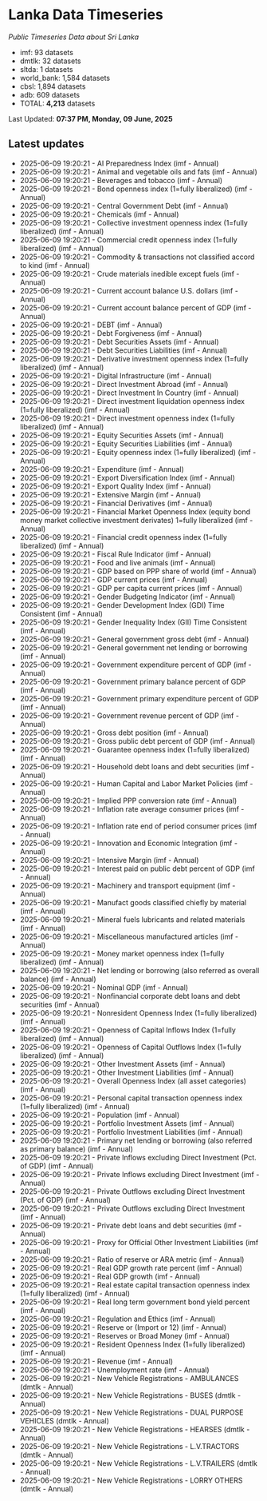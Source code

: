 # Lanka Data Timeseries
*Public Timeseries Data about Sri Lanka*

* imf: 93 datasets
* dmtlk: 32 datasets
* sltda: 1 datasets
* world_bank: 1,584 datasets
* cbsl: 1,894 datasets
* adb: 609 datasets
* TOTAL: **4,213** datasets

Last Updated: **07:37 PM, Monday, 09 June, 2025**

## Latest updates

* 2025-06-09 19:20:21 - AI Preparedness Index (imf - Annual)
* 2025-06-09 19:20:21 - Animal and vegetable oils and fats (imf - Annual)
* 2025-06-09 19:20:21 - Beverages and tobacco (imf - Annual)
* 2025-06-09 19:20:21 - Bond openness index (1=fully liberalized) (imf - Annual)
* 2025-06-09 19:20:21 - Central Government Debt (imf - Annual)
* 2025-06-09 19:20:21 - Chemicals (imf - Annual)
* 2025-06-09 19:20:21 - Collective investment openness index (1=fully liberalized) (imf - Annual)
* 2025-06-09 19:20:21 - Commercial credit openness index (1=fully liberalized) (imf - Annual)
* 2025-06-09 19:20:21 - Commodity & transactions not classified accord to kind (imf - Annual)
* 2025-06-09 19:20:21 - Crude materials inedible except fuels (imf - Annual)
* 2025-06-09 19:20:21 - Current account balance U.S. dollars (imf - Annual)
* 2025-06-09 19:20:21 - Current account balance percent of GDP (imf - Annual)
* 2025-06-09 19:20:21 - DEBT (imf - Annual)
* 2025-06-09 19:20:21 - Debt Forgiveness (imf - Annual)
* 2025-06-09 19:20:21 - Debt Securities Assets (imf - Annual)
* 2025-06-09 19:20:21 - Debt Securities Liabilities (imf - Annual)
* 2025-06-09 19:20:21 - Derivative investment openness index (1=fully liberalized) (imf - Annual)
* 2025-06-09 19:20:21 - Digital Infrastructure (imf - Annual)
* 2025-06-09 19:20:21 - Direct Investment Abroad (imf - Annual)
* 2025-06-09 19:20:21 - Direct Investment In Country (imf - Annual)
* 2025-06-09 19:20:21 - Direct investment liquidation openness index (1=fully liberalized) (imf - Annual)
* 2025-06-09 19:20:21 - Direct investment openness index (1=fully liberalized) (imf - Annual)
* 2025-06-09 19:20:21 - Equity Securities Assets (imf - Annual)
* 2025-06-09 19:20:21 - Equity Securities Liabilities (imf - Annual)
* 2025-06-09 19:20:21 - Equity openness index (1=fully liberalized) (imf - Annual)
* 2025-06-09 19:20:21 - Expenditure (imf - Annual)
* 2025-06-09 19:20:21 - Export Diversification Index (imf - Annual)
* 2025-06-09 19:20:21 - Export Quality Index (imf - Annual)
* 2025-06-09 19:20:21 - Extensive Margin (imf - Annual)
* 2025-06-09 19:20:21 - Financial Derivatives (imf - Annual)
* 2025-06-09 19:20:21 - Financial Market Openness Index (equity bond money market collective investment derivates) 1=fully liberalized (imf - Annual)
* 2025-06-09 19:20:21 - Financial credit openness index (1=fully liberalized) (imf - Annual)
* 2025-06-09 19:20:21 - Fiscal Rule Indicator (imf - Annual)
* 2025-06-09 19:20:21 - Food and live animals (imf - Annual)
* 2025-06-09 19:20:21 - GDP based on PPP share of world (imf - Annual)
* 2025-06-09 19:20:21 - GDP current prices (imf - Annual)
* 2025-06-09 19:20:21 - GDP per capita current prices (imf - Annual)
* 2025-06-09 19:20:21 - Gender Budgeting Indicator (imf - Annual)
* 2025-06-09 19:20:21 - Gender Development Index (GDI) Time Consistent (imf - Annual)
* 2025-06-09 19:20:21 - Gender Inequality Index (GII) Time Consistent (imf - Annual)
* 2025-06-09 19:20:21 - General government gross debt (imf - Annual)
* 2025-06-09 19:20:21 - General government net lending or borrowing (imf - Annual)
* 2025-06-09 19:20:21 - Government expenditure percent of GDP (imf - Annual)
* 2025-06-09 19:20:21 - Government primary balance percent of GDP (imf - Annual)
* 2025-06-09 19:20:21 - Government primary expenditure percent of GDP (imf - Annual)
* 2025-06-09 19:20:21 - Government revenue percent of GDP (imf - Annual)
* 2025-06-09 19:20:21 - Gross debt position (imf - Annual)
* 2025-06-09 19:20:21 - Gross public debt percent of GDP (imf - Annual)
* 2025-06-09 19:20:21 - Guarantee openness index (1=fully liberalized) (imf - Annual)
* 2025-06-09 19:20:21 - Household debt loans and debt securities (imf - Annual)
* 2025-06-09 19:20:21 - Human Capital and Labor Market Policies (imf - Annual)
* 2025-06-09 19:20:21 - Implied PPP conversion rate (imf - Annual)
* 2025-06-09 19:20:21 - Inflation rate average consumer prices (imf - Annual)
* 2025-06-09 19:20:21 - Inflation rate end of period consumer prices (imf - Annual)
* 2025-06-09 19:20:21 - Innovation and Economic Integration (imf - Annual)
* 2025-06-09 19:20:21 - Intensive Margin (imf - Annual)
* 2025-06-09 19:20:21 - Interest paid on public debt percent of GDP (imf - Annual)
* 2025-06-09 19:20:21 - Machinery and transport equipment (imf - Annual)
* 2025-06-09 19:20:21 - Manufact goods classified chiefly by material (imf - Annual)
* 2025-06-09 19:20:21 - Mineral fuels lubricants and related materials (imf - Annual)
* 2025-06-09 19:20:21 - Miscellaneous manufactured articles (imf - Annual)
* 2025-06-09 19:20:21 - Money market openness index (1=fully liberalized) (imf - Annual)
* 2025-06-09 19:20:21 - Net lending or borrowing (also referred as overall balance) (imf - Annual)
* 2025-06-09 19:20:21 - Nominal GDP (imf - Annual)
* 2025-06-09 19:20:21 - Nonfinancial corporate debt loans and debt securities (imf - Annual)
* 2025-06-09 19:20:21 - Nonresident Openness Index (1=fully liberalized) (imf - Annual)
* 2025-06-09 19:20:21 - Openness of Capital Inflows Index (1=fully liberalized) (imf - Annual)
* 2025-06-09 19:20:21 - Openness of Capital Outflows Index (1=fully liberalized) (imf - Annual)
* 2025-06-09 19:20:21 - Other Investment Assets (imf - Annual)
* 2025-06-09 19:20:21 - Other Investment Liabilities (imf - Annual)
* 2025-06-09 19:20:21 - Overall Openness Index (all asset categories) (imf - Annual)
* 2025-06-09 19:20:21 - Personal capital transaction openness index (1=fully liberalized) (imf - Annual)
* 2025-06-09 19:20:21 - Population (imf - Annual)
* 2025-06-09 19:20:21 - Portfolio Investment Assets (imf - Annual)
* 2025-06-09 19:20:21 - Portfolio Investment Liabilities (imf - Annual)
* 2025-06-09 19:20:21 - Primary net lending or borrowing (also referred as primary balance) (imf - Annual)
* 2025-06-09 19:20:21 - Private Inflows excluding Direct Investment (Pct. of GDP) (imf - Annual)
* 2025-06-09 19:20:21 - Private Inflows excluding Direct Investment (imf - Annual)
* 2025-06-09 19:20:21 - Private Outflows excluding Direct Investment (Pct. of GDP) (imf - Annual)
* 2025-06-09 19:20:21 - Private Outflows excluding Direct Investment (imf - Annual)
* 2025-06-09 19:20:21 - Private debt loans and debt securities (imf - Annual)
* 2025-06-09 19:20:21 - Proxy for Official Other Investment Liabilities (imf - Annual)
* 2025-06-09 19:20:21 - Ratio of reserve or ARA metric (imf - Annual)
* 2025-06-09 19:20:21 - Real GDP growth rate percent (imf - Annual)
* 2025-06-09 19:20:21 - Real GDP growth (imf - Annual)
* 2025-06-09 19:20:21 - Real estate capital transaction openness index (1=fully liberalized) (imf - Annual)
* 2025-06-09 19:20:21 - Real long term government bond yield percent (imf - Annual)
* 2025-06-09 19:20:21 - Regulation and Ethics (imf - Annual)
* 2025-06-09 19:20:21 - Reserve or (Import or 12) (imf - Annual)
* 2025-06-09 19:20:21 - Reserves or Broad Money (imf - Annual)
* 2025-06-09 19:20:21 - Resident Openness Index (1=fully liberalized) (imf - Annual)
* 2025-06-09 19:20:21 - Revenue (imf - Annual)
* 2025-06-09 19:20:21 - Unemployment rate (imf - Annual)
* 2025-06-09 19:20:21 - New Vehicle Registrations - AMBULANCES (dmtlk - Annual)
* 2025-06-09 19:20:21 - New Vehicle Registrations - BUSES (dmtlk - Annual)
* 2025-06-09 19:20:21 - New Vehicle Registrations - DUAL PURPOSE VEHICLES (dmtlk - Annual)
* 2025-06-09 19:20:21 - New Vehicle Registrations - HEARSES (dmtlk - Annual)
* 2025-06-09 19:20:21 - New Vehicle Registrations - L.V.TRACTORS (dmtlk - Annual)
* 2025-06-09 19:20:21 - New Vehicle Registrations - L.V.TRAILERS (dmtlk - Annual)
* 2025-06-09 19:20:21 - New Vehicle Registrations - LORRY OTHERS (dmtlk - Annual)